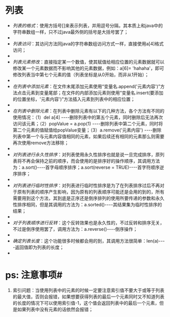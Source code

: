 ﻿# 列表 #

- *列表的格式*：使用方括号[]来表示列表，并用逗号分隔，其本质上和java中的字符串数组一样，只不过java最外侧的括号是大括号罢了；
- 
- *列表访问*：其访问方法同java的字符串数组访问方式一样，直接使用a[4]格式访问；
- 
- *列表元素修改*：直接指定某一个数值，使其赋值给相应位置的元素数据就可以修改某一个元素数据而不影响其他的元素数据，例如：a[6]= 'hahaha'，即可修改列表当中第七个元素的值（列表坐标是从0开始，而非从1开始）；
- 
- *在列表中添加元素*：在文件末尾添加元素使用“变量名.append('元素内容')”方法点击元素到变量尾部；在文件的内部添加元素则使用“变量名.insert(要添加的位置坐标，'元素内容')”方法插入元素到列表中的相应位置；
- 
- *在列表中删除元素*：在列表中删除元素有以下的几种方法，各个方法有不同的使用情况：（1）del a[4] ----删除列表中的第五个元素，同时删除后无法再次访问该元素；（2）popValue = a.pop(1) ----删除列表中第二个元素，同时将第二个元素的值赋值给popValue变量；（3）a.remove('元素内容') ----删除列表中第一个与元素内容值相同的元素，如果后续还有相同的元素那么则需要再次使用remove方法移除；
- 
- *对列表进行永久性排序*：对列表使用永久性排序也就是说一旦完成排序，原列表将不再会保持之前的顺序，而会使用的是排序好的操作顺序，其调用方法为：a.sort()----首字母顺序排序；a.sort(reverse = TRUE)----首字符顺序逆序排序；
- 
- *对列表进行临时性排序*：对列表进行临时性排序是为了在列表排序过后不再对于原有列表的顺序产生影响，因为原有的列表顺序可能还是会用的到的，所有需要用到这个方法，其到底是正序还是倒序排列的使用所要传递的参数和永久性排序相同，但是其调用的方法为：a.sorted()----其结果集为临时性排序的结果；
- 
- *对于列表顺序进行反转*：这个反转效果也是永久性的，不过反转和排序无关，不过是倒序使用罢了，调用方法为：a.reverse()----倒序操作；
- 
- *确定列表长度*：这个功能很多时候都会用的到，其调用方法很简单：len(a)----返回值即为列表的长度；
- 






# ps: 注意事项#
1. 索引问题：当使用列表中的元素的时候一定要注意索引值不要大于或等于列表的最大值，否则会报错，如果想要获得列表的最后一个元素同时又不知道列表的长度的情况下可以使用索引值-1，这个值会返回列表中的最后一个元素，但是如果列表中没有元素的话依然会报错；